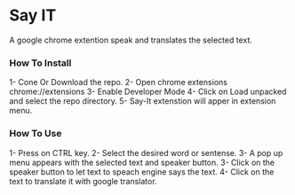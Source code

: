 # Say IT
A google chrome extention speak and translates the selected text.

### How To Install
1- Cone Or Download the repo.
2- Open chrome extensions chrome://extensions
3- Enable Developer Mode
4- Click on Load unpacked and select the repo directory.
5- Say-It extenstion will apper in extension menu.

### How To Use
1- Press on CTRL key.
2- Select the desired word or sentense.
3- A pop up menu appears with the selected text and speaker button.
3- Click on the speaker button to let text to speach engine says the text.
4- Click on the text to translate it with google translator.